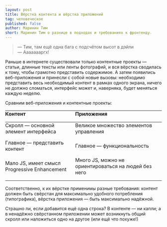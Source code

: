 ```yaml
---
layout: post
title: Вёрстка контента и вёрстка приложений
tag: человеческое
published: false
author: Маринин Тим
short: Маринин Тим о разнице в подходах и требованиях к фронтенду.
---
```


> &mdash; Тим, там ещё одна бага с подсчётом высот в дэйли<br> 
> &mdash; Аааааааргх!

Раньше в интернете существовали только контентные проекты — статьи, длинные тексты или ленты фотографий, и вся вёрстка сводилась к тому, чтобы грамотно представить содержимое. А затем появились веб-приложения и принесли с собой новые вызовы: необходимо представить весь необходимый контент в рамках одного экрана, ничего не должно сломаться, интерфейс может и, наверняка, будет меняться каждую неделю.

Сравним веб-приложения и контентные проекты:

<style>
td, th { padding: 0 1rem 1rem 0; }
th { text-align: left; }
</style>
| Контент | Приложения |
|---------|------------|
|Скролл — основной элемент интерфейса | Великое множество элементов управления |
|Главное — представить контент | Главное — функциональность |
|Мало JS, имеет смысл Progressive Enhancement | Много JS, можно не ориентироваться на людей без него|

Соответственно, к их вёрстке применимы разные требования: контент должен быть свёрстан для максимально удобного потребления (типографика), вёрстка приложения — быть максимально надёжной.

Страшно ли, если добавится ещё одна строка? В контенте — ни капли; а в ненадёжно свёрстанном приложении может возникнуть общий скролл или наложиться одно на другое (или ещё что похуже!)